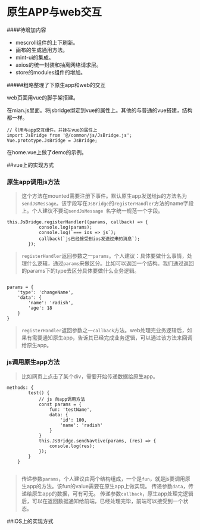 # 原生APP与web交互


####待增加内容
* mescroll组件的上下刷新。
* 画布的生成通用方法。
* mint-ui的集成。
* axios的统一封装和抽离网络请求层。
* store的modules组件的增加。


#####粗略整理了下原生app和web的交互

web页面用vue的脚手架搭建。

在mian.js里面。将jsbridge绑定到vue的属性上。其他的与普通的vue搭建，结构都一样。

```
// 引用与app交互组件。并挂在vue的属性上
import JsBridge from '@/common/js/JsBridge.js';
Vue.prototype.JsBridge = JsBridge;

```

在home.vue上做了demo的示例。

##vue上的实现方式

### 原生app调用js方法

> 这个方法在mounted需要注册下事件。默认原生app发送给js的方法名为 `sendJsMessage`。该字段写在`JsBridge`的`registerHandler`方法的name字段上。个人建议不要动`sendJsMessage `名字统一规范一个字段。

```
this.JsBridge.registerHandler((params, callback) => {
            console.log(params);
            console.log(`=== ios => js`);
            callback(`js已经接受到ios发送过来的消息`);
        });
```


> `registerHandler`返回参数之一`params`。个人建议：具体要做什么事情，处理什么逻辑，通过`params`来做区分。比如可以返回一个结构。我们通过返回的params下的type去区分具体要做什么业务逻辑。

```

params = {
	'type': 'changeName',
	'data': {
		'name': 'radish',
		'age': 18
	}
}

```

> `registerHandler`返回参数之一`callback`方法。web处理完业务逻辑后，如果有需要通知原生app，告诉其已经完成业务逻辑，可以通过该方法来回调给原生app。


### js调用原生app方法
> 比如网页上点击了某个div，需要开始传递数据给原生app。

```
methods: {
        test() {
            // js 向app调用方法
            const params = {
                fun: 'testName',
                data: {
                    'id': 100,
                    'name': 'radish'
                }
            }
            this.JsBridge.sendNavtive(params, (res) => {
                console.log(res);
            });
        }
    }
    
```

> 传递参数`params`，个人建议由两个结构组成，一个是`fun`，就是js要调用原生app的方法。该fun的value需要在原生app上做实现。
> 传递参数`data`，传递给原生app的数据，可有可无。
> 传递参数`callback`，原生app处理完逻辑后，可以在返回数据通知给前端，已经处理完毕，前端可以接受到一个状态。


##iOS上的实现方式



